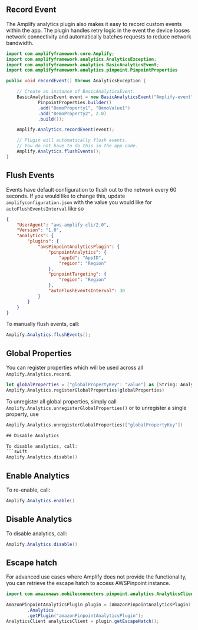 ## Record Event

The Amplify analytics plugin also makes it easy to record custom events within the app. The plugin handles retry logic in the event the device looses network connectivity and automatically batches requests to reduce network bandwidth.

```java
import com.amplifyframework.core.Amplify;
import com.amplifyframework.analytics.AnalyticsException;
import com.amplifyframework.analytics.BasicAnalyticsEvent;
import com.amplifyframework.analytics.pinpoint.PinpointProperties

public void recordEvent() throws AnalyticsException {

    // Create an instance of BasicAnalyticsEvent.
    BasicAnalyticsEvent event = new BasicAnalyticsEvent("Amplify-event" + UUID.randomUUID().toString(),
            PinpointProperties.builder()
            .add("DemoProperty1", "DemoValue1")
            .add("DemoProperty2", 2.0)
            .build());

    Amplify.Analytics.recordEvent(event);

    // Plugin will automatically flush events.
    // You do not have to do this in the app code.
    Amplify.Analytics.flushEvents();
}
```

## Flush Events

Events have default configuration to flush out to the network every 60 seconds. If you would like to change this, update `amplifyconfiguration.json` with the value you would like for `autoFlushEventsInterval` like so
```json
{
    "UserAgent": "aws-amplify-cli/2.0",
    "Version": "1.0",
    "analytics": {
        "plugins": {
            "awsPinpointAnalyticsPlugin": {
                "pinpointAnalytics": {
                    "appId": "AppID",
                    "region": "Region"
                },
                "pinpointTargeting": {
                    "region": "Region"
                },
                "autoFlushEventsInterval": 30
            }
        }
    }
}
```

To manually flush events, call:

```java
Amplify.Analytics.flushEvents();
```

## Global Properties

You can register properties which will be used across all `Amplify.Analytics.record`.

```swift
let globalProperties = ["globalPropertyKey": "value"] as [String: AnalyticsPropertyValue]
Amplify.Analytics.registerGlobalProperties(globalProperties)
```

To unregister all global properties, simply call `Amplify.Analytics.unregisterGlobalProperties()` or to unregister a single property, use

```swift
Amplify.Analytics.unregisterGlobalProperties(["globalPropertyKey"])

## Disable Analytics

To disable analytics, call:
```swift
Amplify.Analytics.disable()
```

## Enable Analytics
To re-enable, call:

```java
Amplify.Analytics.enable()
```

## Disable Analytics

To disable analytics, call:

```java
Amplify.Analytics.disable()
```

## Escape hatch

For advanced use cases where Amplify does not provide the functionality, you can retrieve the escape hatch to access AWSPinpoint instance.

```java
import com.amazonaws.mobileconnectors.pinpoint.analytics.AnalyticsClient;

AmazonPinpointAnalyticsPlugin plugin = (AmazonPinpointAnalyticsPlugin) Amplify
        .Analytics
        .getPlugin("amazonPinpointAnalyticsPlugin");
AnalyticsClient analyticsClient = plugin.getEscapeHatch();
```
